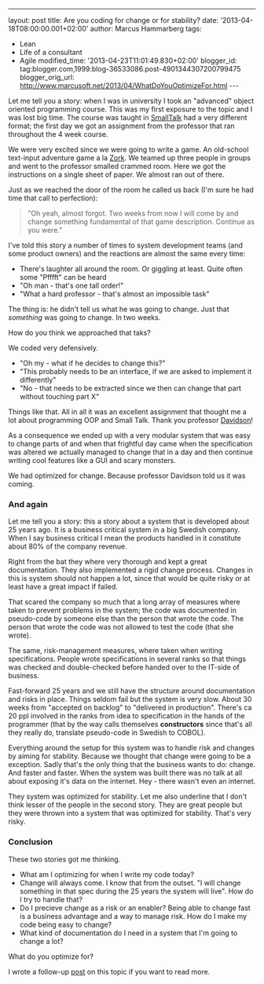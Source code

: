 ---
layout: post
title: Are you coding for change or for stability?
date: '2013-04-18T08:00:00.001+02:00'
author: Marcus Hammarberg
tags:
  - Lean
  - Life of a consultant
   - Agile
modified_time: '2013-04-23T11:01:49.830+02:00'
blogger_id: tag:blogger.com,1999:blog-36533086.post-4901344307200799475
blogger_orig_url: http://www.marcusoft.net/2013/04/WhatDoYouOptimizeFor.html ---

<div dir="ltr" style="text-align: left;" trbidi="on">

Let me tell you a story: when I was in university I took an "advanced"
object oriented programming course. This was my first exposure to the
topic and I was lost big time. The course was taught in
[SmallTalk](http://en.wikipedia.org/wiki/Smalltalk) had a very different
format; the first day we got an assignment from the professor that ran
throughout the 4 week course.

We were very excited since we were going to write a game. An old-school
text-input adventure game a la
[Zork](http://en.wikipedia.org/wiki/File:Screenshot_of_Zork_running_on_Frotz_through_iTerm_2_on_Mac_OSX.png).
We teamed up three people in groups and went to the professor smalled
crammed room. Here we got the instructions on a single sheet of paper.
We almost ran out of there.

Just as we reached the door of the room he called us back (I'm sure he
had time that call to perfection):

> "Oh yeah, almost forgot. Two weeks from now I will come by and change
> something fundamental of that game description. Continue as you were."

I've told this story a number of times to system
development teams (and some product owners) and the reactions are almost
the same every time:


-   There's laughter all around the room. Or giggling at least. Quite
    often some "Pfffft" can be heard 
-   "Oh man - that's one tall order!"
-   "What a hard professor - that's almost an impossible task"

<div>

The thing is: he didn't tell us what he was going to change. Just that
*something* was going to change. In two weeks. 

</div>

<div>



</div>

<div>

How do you think we approached that taks? 

</div>

<div>

We coded very defensively. 

</div>

<div>

-   "Oh my - what if he decides to change this?" 
-   "This probably needs to be an interface, if we are asked to
    implement it differently"
-   "No - that needs to be extracted since we then can change that part
    without touching part X"

</div>


Things like that. All in all it was an excellent assignment that thought
me a lot about programming OOP and Small Talk. Thank you professor
[Davidson](http://people.dsv.su.se/~alan/)!

As a consequence we ended up with a very modular system that was easy to
change parts of and when that frightful day came when the specification
was altered we actually managed to change that in a day and then
continue writing cool features like a GUI and scary monsters.

We had optimized for change. Because professor Davidson told us it was
coming.

### And again

Let me tell you a story: this a story about a system that is developed
about 25 years ago. It is a business critical system in a big Swedish
company. When I say business critical I mean the products handled in it
constitute about 80% of the company revenue.

Right from the bat they where very thorough and kept a great
documentation. They also implemented a rigid change process. Changes in
this is system should not happen a lot, since that would be quite risky
or at least have a great impact if failed.

That scared the company so much that a long array of measures where
taken to prevent problems in the system; the code was documented in
pseudo-code by someone else than the person that wrote the code. The
person that wrote the code was not allowed to test the code (that she
wrote).

The same, risk-management measures, where taken when writing
specifications. People wrote specifications in several ranks so that
things was checked and double-checked before handed over to the IT-side
of business.

Fast-forward 25 years and we still have the structure around
documentation and risks in place. Things seldom fail but the system is
very slow. About 30 weeks from "accepted on backlog" to "delivered in
production". There's ca 20 ppl involved in the ranks from idea to
specification in the hands of the programmer (that by the way calls
themselves **constructors** since that's all they really do, translate
pseudo-code in Swedish to COBOL).

<div>


Everything around the setup for this system was to handle risk and
changes by aiming for stability. Because we thought that change were
going to be a exception. Sadly that's the only thing that the business
wants to do: change. And faster and faster. When the system was built
there was no talk at all about exposing it's data on the internet. Hey -
there wasn't even an internet.

They system was optimized for stability.
Let me also underline that I don't think lesser of the people in the
second story. They are great people but they were thrown into a system
that was optimized for stability. That's very risky.

### Conclusion

These two stories got me thinking.

-   What am I optimizing for when I write my code today?
-   Change will always come. I know that from the outset. "I will change
    something in that spec during the 25 years the system will live".
    How do I try to handle that?
-   Do I precieve change as a risk or an enabler? Being able to change
    fast is a business advantage and a way to manage risk. How do I make
    my code being easy to change?
-   What kind of documentation do I need in a system that I'm going to
    change a lot?

<div>

What do you optimize for?

I wrote a follow-up
[post](http://www.marcusoft.net/2013/04/WhatDoYouOptimizeFor2.html) on
this topic if you want to read more.

</div>

</div>

<div>



</div>

</div>
